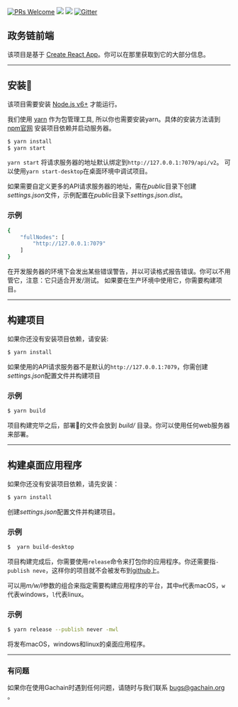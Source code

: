 [![PRs Welcome](https://img.shields.io/badge/PRs-welcome-brightgreen.svg?style=flat-square)](http://makeapullrequest.com)
[![](https://tokei.rs/b1/github/GACHAIN/gachain-front)](https://github.com/GACHAIN/gachain-front)
![](https://reposs.herokuapp.com/?path=GACHAIN/gachain-front&style=flat)
[![Gitter](https://badges.gitter.im/Join%20Chat.svg)](https://gitter.im/GACHAIN?utm_source=badge&utm_medium=badge&utm_campaign=pr-badge)


## 政务链前端
该项目是基于 [Create React App](https://github.com/facebookincubator/create-react-app)。你可以在那里获取到它的大部分信息。

----------

## 安装
该项目需要安装 [Node.js v6+](https://nodejs.org/) 才能运行。

我们使用 [yarn](https://yarnpkg.com/en/docs/install) 作为包管理工具, 所以你也需要安装yarn。具体的安装方法请到 [npm官网](https://www.npmjs.com/)
安装项目依赖并启动服务器。

```bash
$ yarn install
$ yarn start
```

``yarn start`` 将请求服务器的地址默认绑定到``http://127.0.0.1:7079/api/v2``。 可以使用``yarn start-desktop``在桌面环境中调试项目。

如果需要自定义更多的API请求服务器的地址，需在*public*目录下创建*settings.json*文件，示例配置在*public*目录下*settings.json.dist*。

### 示例

```bash
{
    "fullNodes": [
        "http://127.0.0.1:7079"
    ]
}
```

在开发服务器的环境下会发出某些错误警告，并以可读格式报告错误。你可以不用管它，注意：它只适合开发/测试。
如果要在生产环境中使用它，你需要构建项目。

----------

## 构建项目
如果你还没有安装项目依赖，请安装:
```bash
$ yarn install
```

如果使用的API请求服务器不是默认的``http://127.0.0.1:7079``，你需创建*settings.json*配置文件并构建项目
### 示例

```bash
$ yarn build
```

项目构建完毕之后，部署的文件会放到 *build/* 目录。你可以使用任何web服务器来部署。

----------

## 构建桌面应用程序
如果你还没有安装项目依赖，请先安装：
```bash
$ yarn install
```

创建*settings.json*配置文件并构建项目。

### 示例

```bash
$  yarn build-desktop
```

项目构建完成后，你需要使用``release``命令来打包你的应用程序。你还需要指``-publish neve``，这样你的项目就不会被发布到[github](https://github.com/)上。

可以用*m/w/l*参数的组合来指定需要构建应用程序的平台，其中``m``代表macOS，``w``代表windows，``l``代表linux。

### 示例

```bash
$ yarn release --publish never -mwl
```
将发布macOS，windows和linux的桌面应用程序。

----------

### 有问题

如果你在使用Gachain时遇到任何问题，请随时与我们联系 bugs@gachain.org 。
